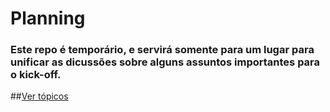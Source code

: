 # Planning
### Este repo é temporário, e servirá somente para um lugar para unificar as dicussões sobre alguns assuntos importantes para o kick-off.

##[Ver tópicos](https://github.com/cacholaofficial/planning/issues)

